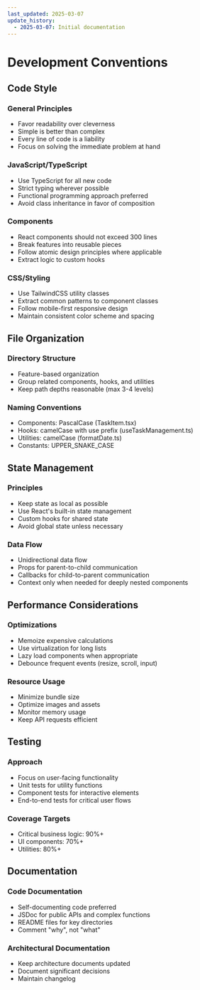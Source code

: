 ```yaml
---
last_updated: 2025-03-07
update_history:
  - 2025-03-07: Initial documentation
---
```


# Development Conventions

## Code Style

### General Principles

* Favor readability over cleverness
* Simple is better than complex
* Every line of code is a liability
* Focus on solving the immediate problem at hand

### JavaScript/TypeScript

* Use TypeScript for all new code
* Strict typing wherever possible
* Functional programming approach preferred
* Avoid class inheritance in favor of composition

### Components

* React components should not exceed 300 lines
* Break features into reusable pieces
* Follow atomic design principles where applicable
* Extract logic to custom hooks

### CSS/Styling

* Use TailwindCSS utility classes
* Extract common patterns to component classes
* Follow mobile-first responsive design
* Maintain consistent color scheme and spacing

## File Organization

### Directory Structure

* Feature-based organization
* Group related components, hooks, and utilities
* Keep path depths reasonable (max 3-4 levels)

### Naming Conventions

* Components: PascalCase (TaskItem.tsx)
* Hooks: camelCase with use prefix (useTaskManagement.ts)
* Utilities: camelCase (formatDate.ts)
* Constants: UPPER_SNAKE_CASE

## State Management

### Principles

* Keep state as local as possible
* Use React's built-in state management
* Custom hooks for shared state
* Avoid global state unless necessary

### Data Flow

* Unidirectional data flow
* Props for parent-to-child communication
* Callbacks for child-to-parent communication
* Context only when needed for deeply nested components

## Performance Considerations

### Optimizations

* Memoize expensive calculations
* Use virtualization for long lists
* Lazy load components when appropriate
* Debounce frequent events (resize, scroll, input)

### Resource Usage

* Minimize bundle size
* Optimize images and assets
* Monitor memory usage
* Keep API requests efficient

## Testing

### Approach

* Focus on user-facing functionality
* Unit tests for utility functions
* Component tests for interactive elements
* End-to-end tests for critical user flows

### Coverage Targets

* Critical business logic: 90%+
* UI components: 70%+
* Utilities: 80%+

## Documentation

### Code Documentation

* Self-documenting code preferred
* JSDoc for public APIs and complex functions
* README files for key directories
* Comment "why", not "what"

### Architectural Documentation

* Keep architecture documents updated
* Document significant decisions
* Maintain changelog

